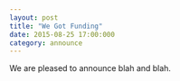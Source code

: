 ```yaml
---
layout: post
title: "We Got Funding"
date: 2015-08-25 17:00:000
category: announce
---
```

We are pleased to announce blah and blah.
